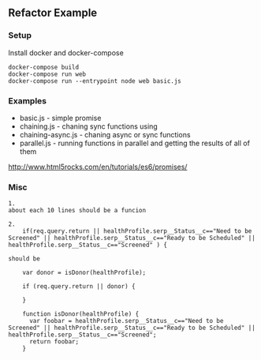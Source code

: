## Refactor Example

### Setup

Install docker and docker-compose

    docker-compose build
    docker-compose run web
    docker-compose run --entrypoint node web basic.js

### Examples

* basic.js - simple promise
* chaining.js - chaning sync functions using
* chaining-async.js - chaning async or sync functions
* parallel.js - running functions in parallel and getting the results of all of them

http://www.html5rocks.com/en/tutorials/es6/promises/

### Misc

    1.  
    about each 10 lines should be a funcion

    2. 
        if(req.query.return || healthProfile.serp__Status__c=="Need to be Screened" || healthProfile.serp__Status__c=="Ready to be Scheduled" || healthProfile.serp__Status__c=="Screened" ) {

    should be

        var donor = isDonor(healthProfile);

        if (req.query.return || donor) {

        }

        function isDonor(healthProfile) {
          var foobar = healthProfile.serp__Status__c=="Need to be Screened" || healthProfile.serp__Status__c=="Ready to be Scheduled" || healthProfile.serp__Status__c=="Screened";
          return foobar;
        }
